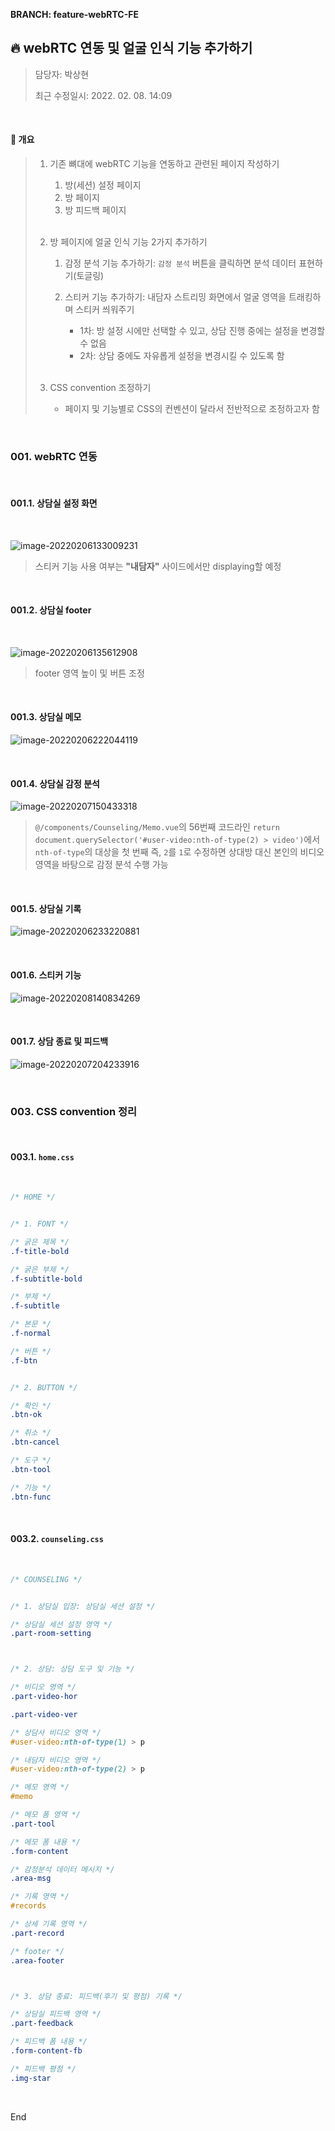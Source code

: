**BRANCH: feature-webRTC-FE**

## 🔥 webRTC 연동 및 얼굴 인식 기능 추가하기

> 담당자: 박상현
>
> 최근 수정일시: 2022. 02. 08. 14:09



<br>

#### 📌 개요

> 1. 기존 뼈대에 webRTC 기능을 연동하고 관련된 페이지 작성하기
>
>    1. 방(세션) 설정 페이지
>    1. 방 페이지
>    1. 방 피드백 페이지
>
>    <br>
>
> 1. 방 페이지에 얼굴 인식 기능 2가지 추가하기
>
>    1. 감정 분석 기능 추가하기: `감정 분석` 버튼을 클릭하면 분석 데이터 표현하기(토글링)
>
>    1. 스티커 기능 추가하기: 내담자 스트리밍 화면에서 얼굴 영역을 트래킹하며 스티커 씌워주기
>
>       * 1차: 방 설정 시에만 선택할 수 있고, 상담 진행 중에는 설정을 변경할 수 없음
>       * 2차: 상담 중에도 자유롭게 설정을 변경시킬 수 있도록 함
>
>       <br>
>
> 1. CSS convention 조정하기
>
>    * 페이지 및 기능별로 CSS의 컨벤션이 달라서 전반적으로 조정하고자 함



<br>

### 001. webRTC 연동



<br>

#### 001.1. 상담실 설정 화면

<br>

![image-20220206133009231](README.assets/image-20220206133009231.png)

> 스티커 기능 사용 여부는 **"내담자"** 사이드에서만 displaying할 예정



<br>

#### 001.2. 상담실 footer

<br>

![image-20220206135612908](README.assets/image-20220206135612908.png)

> footer 영역 높이 및 버튼 조정



<br>

#### 001.3. 상담실 메모

![image-20220206222044119](README.assets/image-20220206222044119.png)



<br>

#### 001.4. 상담실 감정 분석

![image-20220207150433318](README.assets/image-20220207150433318.png)

> `@/components/Counseling/Memo.vue`의 56번째 코드라인 `return document.querySelector('#user-video:nth-of-type(2) > video')`에서 `nth-of-type`의 대상을 첫 번째 즉, `2`를 `1`로 수정하면 상대방 대신 본인의 비디오 영역을 바탕으로 감정 분석 수행 가능



<br>

#### 001.5. 상담실 기록

![image-20220206233220881](README.assets/image-20220206233220881.png)



<br>

#### 001.6. 스티커 기능

![image-20220208140834269](README.assets/image-20220208140834269.png)



<br>

#### 001.7. 상담 종료 및 피드백

![image-20220207204233916](README.assets/image-20220207204233916.png)







<br>

### 003. CSS convention 정리



<br>

#### 003.1. `home.css`

<br>

```css
/* HOME */


/* 1. FONT */

/* 굵은 제목 */
.f-title-bold

/* 굵은 부제 */
.f-subtitle-bold

/* 부제 */
.f-subtitle

/* 본문 */
.f-normal

/* 버튼 */
.f-btn


/* 2. BUTTON */

/* 확인 */
.btn-ok

/* 취소 */
.btn-cancel

/* 도구 */
.btn-tool

/* 기능 */
.btn-func
```



<br>

#### 003.2. `counseling.css`

<br>

```css
/* COUNSELING */


/* 1. 상담실 입장: 상담실 세션 설정 */

/* 상담실 세션 설정 영역 */
.part-room-setting



/* 2. 상담: 상담 도구 및 기능 */

/* 비디오 영역 */
.part-video-hor

.part-video-ver

/* 상담사 비디오 영역 */
#user-video:nth-of-type(1) > p

/* 내담자 비디오 영역 */
#user-video:nth-of-type(2) > p

/* 메모 영역 */
#memo

/* 메모 폼 영역 */
.part-tool

/* 메모 폼 내용 */
.form-content

/* 감정분석 데이터 메시지 */
.area-msg

/* 기록 영역 */
#records

/* 상세 기록 영역 */
.part-record

/* footer */
.area-footer



/* 3. 상담 종료: 피드백(후기 및 평점) 기록 */

/* 상담실 피드백 영역 */
.part-feedback

/* 피드백 폼 내용 */
.form-content-fb

/* 피드백 평점 */
.img-star
```





<br>

End
